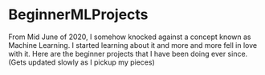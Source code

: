 # BeginnerMLProjects
From Mid June of 2020, I somehow knocked against a concept known as Machine Learning. I started learning about it and more and more fell in love with it. Here are the beginner projects that I have been doing ever since. (Gets updated slowly as I pickup my pieces)
